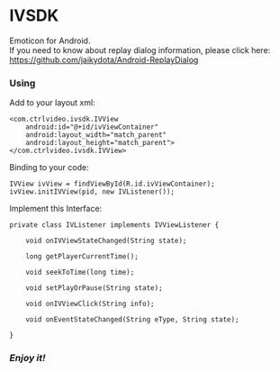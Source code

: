 # IVSDK
Emoticon for Android.<br>
If you need to know about replay dialog information, please click here: https://github.com/jaikydota/Android-ReplayDialog<br>


### Using
Add to your layout xml:
```
<com.ctrlvideo.ivsdk.IVView
    android:id="@+id/ivViewContainer"
    android:layout_width="match_parent"
    android:layout_height="match_parent">
</com.ctrlvideo.ivsdk.IVView>
```

Binding to your code:
```
IVView ivView = findViewById(R.id.ivViewContainer);
ivView.initIVView(pid, new IVListener());
```

Implement this Interface:
```
private class IVListener implements IVViewListener {

    void onIVViewStateChanged(String state);

    long getPlayerCurrentTime();

    void seekToTime(long time);

    void setPlayOrPause(String state);

    void onIVViewClick(String info);   
    
    void onEventStateChanged(String eType, String state);
 
}
```

### *Enjoy it!*
